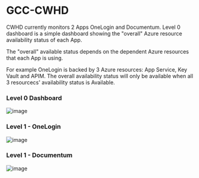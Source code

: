 # GCC-CWHD  

<p>CWHD currently monitors 2 Apps OneLogin and Documentum. Level 0 dashboard is a simple dashboard showing the "overall" Azure resource availability status of each App.</p>
<p>The "overall" available status depends on the dependent Azure resources that each App is using.  </p>
For example OneLogin is backed by 3 Azure resources: App Service, Key Vault and APIM. The overall availability status will only be available when all 3 resourcecs' availability status is Available.

### Level 0 Dashboard  

![image](https://github.com/weixian-zhang/GCC-CWHD/assets/43234101/79eacfc8-dce5-49ff-8eaa-27425fb9c909)  

### Level 1 - OneLogin  

![image](https://github.com/weixian-zhang/GCC-CWHD/assets/43234101/b05f44f9-41a0-42ec-a10e-c0623a8120e4)


### Level 1 - Documentum  

![image](https://github.com/weixian-zhang/GCC-CWHD/assets/43234101/8824791f-0f29-406a-952a-7ec996b0af1b)

